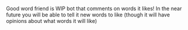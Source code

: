 Good word friend is WIP bot that comments on words it likes! In the near future you will be able to tell it new words to like (though it will have opinions about what words it will like)
